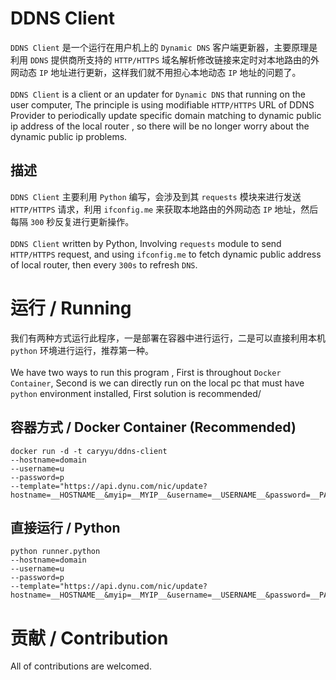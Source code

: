 # DDNS Client
`DDNS Client` 是一个运行在用户机上的 `Dynamic DNS` 客户端更新器，主要原理是利用 `DDNS` 提供商所支持的 `HTTP/HTTPS` 域名解析修改链接来定时对本地路由的外网动态 `IP` 地址进行更新，这样我们就不用担心本地动态 `IP` 地址的问题了。   
<br/>
`DDNS Client` is a client or an updater for `Dynamic DNS` that running on the user computer, The principle is using modifiable `HTTP/HTTPS` URL of DDNS Provider to periodically update specific domain matching to dynamic public ip address of the local router , so there will be no longer worry about the dynamic public ip problems.

## 描述
`DDNS Client` 主要利用 `Python` 编写，会涉及到其 `requests` 模块来进行发送 `HTTP/HTTPS` 请求，利用 `ifconfig.me` 来获取本地路由的外网动态 `IP` 地址，然后每隔 `300` 秒反复进行更新操作。  
<br/>
`DDNS Client` written by Python, Involving `requests` module to send `HTTP/HTTPS` request, and using `ifconfig.me` to fetch dynamic public address of local router, then every `300s` to refresh `DNS`.

# 运行 / Running
我们有两种方式运行此程序，一是部署在容器中进行运行，二是可以直接利用本机 `python` 环境进行运行，推荐第一种。  
<br/>
We have two ways to run this program , First is throughout `Docker Container`, Second is we can directly run on the local pc that must have `python` environment installed, First solution is recommended/

## 容器方式 / Docker Container (Recommended)
```
docker run -d -t caryyu/ddns-client
--hostname=domain
--username=u
--password=p
--template="https://api.dynu.com/nic/update?
hostname=__HOSTNAME__&myip=__MYIP__&username=__USERNAME__&password=__PASSWORD__"
```

## 直接运行 / Python 
```
python runner.python
--hostname=domain
--username=u
--password=p
--template="https://api.dynu.com/nic/update?
hostname=__HOSTNAME__&myip=__MYIP__&username=__USERNAME__&password=__PASSWORD__"
```

# 贡献 / Contribution
All of contributions are welcomed.
